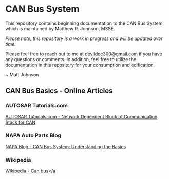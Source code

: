 
# CAN Bus System 

This repository contains beginning documentation to the CAN Bus System, 
which is maintained by Matthew R. Johnson, MSSE. 

<i>Please note, this repository is a work in progress and will be updated
over time.</i>

Please feel free to reach out to me at devildoc300@gmail.com if you have
any questions or comments. In addition, feel free to utilize the documentation
in this repository for your consumption and edification.

~ Matt Johnson

## CAN Bus Basics - Online Articles

### AUTOSAR Tutorials.com
<a target="_blank" title="Network Dependent Block of Communication Stack for CAN" href="https://autosartutorials.com/communication-stack-can/">AUTOSAR Tutorials.com - Network Dependent Block of Communication Stack for CAN</a>

### NAPA Auto Parts Blog
<a target="_blank" title="CAN Bus System: Understanding the Basics" href="https://knowhow.napaonline.com/can-bus-system-understanding-basics/">NAPA Blog - CAN Bus System: Understanding the Basics</a>

### Wikipedia
<a target="_blank" title="Can bus" href="https://en.wikipedia.org/wiki/CAN_bus">Wikipedia - Can bus</a
>


